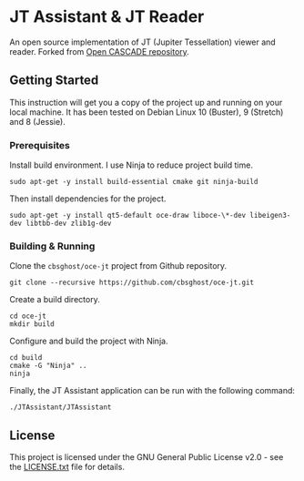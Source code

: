 # JT Assistant & JT Reader

An open source implementation of JT (Jupiter Tessellation) viewer and reader. Forked from [Open CASCADE repository](https://git.dev.opencascade.org/gitweb/?p=jt.git).

## Getting Started

This instruction will get you a copy of the project up and running on your local machine. It has been tested on Debian Linux 10 (Buster), 9 (Stretch) and 8 (Jessie).

### Prerequisites

Install build environment. I use Ninja to reduce project build time.

```shell
sudo apt-get -y install build-essential cmake git ninja-build
```

Then install dependencies for the project.

```shell
sudo apt-get -y install qt5-default oce-draw liboce-\*-dev libeigen3-dev libtbb-dev zlib1g-dev
```

### Building & Running

Clone the `cbsghost/oce-jt` project from Github repository.

```shell
git clone --recursive https://github.com/cbsghost/oce-jt.git
```

Create a build directory.

```shell
cd oce-jt
mkdir build
```

Configure and build the project with Ninja.

```shell
cd build
cmake -G "Ninja" ..
ninja
```

Finally, the JT Assistant application can be run with the following command:

```shell
./JTAssistant/JTAssistant
```

## License

This project is licensed under the GNU General Public License v2.0 - see the [LICENSE.txt](LICENSE.txt) file for details.
